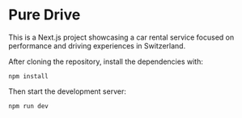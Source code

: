 # Pure Drive

This is a Next.js project showcasing a car rental service focused on performance and driving experiences in Switzerland.

After cloning the repository, install the dependencies with:

```
npm install
```

Then start the development server:

```
npm run dev
```

